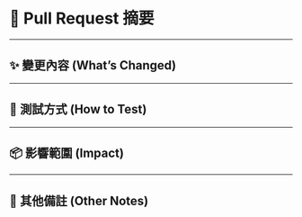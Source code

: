 # 🚀 Pull Request 摘要

---

## ✨ 變更內容 (What’s Changed)

<!-- 請簡要描述這個 PR 做了什麼改動。可用 Copilot/ChatGPT 幫你自動生成這一段。 -->

---

## 🧪 測試方式 (How to Test)

<!-- 說明如何驗證這個 PR 的功能，或貼上測試結果截圖 -->

---

## 📦 影響範圍 (Impact)

<!-- 這個改動會影響哪些功能？有沒有破壞性變更？ -->

---

## 📝 其他備註 (Other Notes)

<!-- 其他需要 reviewers 注意的地方 -->
